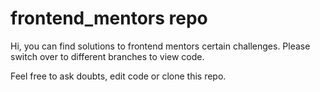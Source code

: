 # frontend_mentors repo
Hi, you can find solutions to frontend mentors certain challenges. Please switch over to different branches to view code.

Feel free to ask doubts, edit code or clone this repo.
